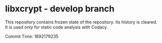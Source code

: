 # libxcrypt - develop branch

This repository contains frozen state of the repository.
Its history is cleared. It is used only for static code
analysis with Codacy.

Commit Time: 1692179235